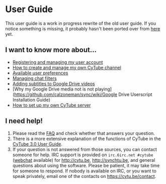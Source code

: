 
# User Guide #

This user guide is a work in progress rewrite of the old user guide.  If you notice something is missing, it probably hasn't been ported over from [here](https://github.com/calzoneman/sync/wiki/CyTube-3.0-User-Guide) yet.

## I want to know more about... ##

* [Registering and managing my user account](account-mgmt.md)
* [How to create and manage my own CyTube channel](channel-mgmt.md)
* [Available user preferences](user-settings.md)
* [Managing chat filters](chat-filters.md)
* [Adding subtitles to Google Drive videos](google-drive-subtitles.md)
* [Why my Google Drive media not is not playing](https://github.com/calzoneman/sync/wiki/Google Drive Userscript Installation Guide)
* [How to set up my own CyTube server](https://github.com/calzoneman/sync/wiki/CyTube-3.0-Installation-Guide)

## I need help! ##

1. Please read the [FAQ](https://github.com/calzoneman/sync/wiki/Frequently-Asked-Questions) and check whether that answers your question.
2. There is a more extensive explanation of the functions of CyTube in the [CyTube 3.0 User Guide](https://github.com/calzoneman/sync/wiki/CyTube-3.0-User-Guide).
3. If your question is not answered from those sources, you can contact someone for help.  IRC support is provided on `irc.6irc.net #cytube` ([webchat](https://webchat.6irc.net/?channels=cytube) available) for http://cytu.be, http://synchtu.be, and general questions about using the software.  Please be patient, it may take time for someone to respond. If nobody is available on IRC, or you want to speak privately, email one of the contacts on https://cytu.be/contact.

